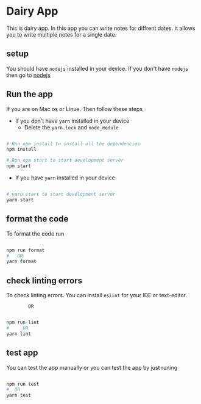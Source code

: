 # Dairy App

This is dairy app. In this app you can write notes for diffrent dates. It allows you to write multiple notes for a single date.

## setup

You should have `nodejs` installed in your device. If you don't have `nodejs` then go to [nodejs](https://nodejs.org "go to nodejs.org") 

## Run the app

If you are on Mac os or Linux. Then follow these steps
- If you don't have `yarn` installed in your device
    - Delete the `yarn.lock` and `node_module`
```bash

# Run npm install to install all the dependencies
npm install

# Run npm start to start development server
npm start

```

- If you have `yarn` installed in your device
```bash

# yarn start to start development server
yarn start
```

## format the code

To format the code run

```bash

npm run format
#   OR
yarn format
```

## check linting errors

To check linting errors. You can install `eslint` for your IDE or text-editor.

            OR

```bash

npm run lint
#     OR
yarn lint
```

## test app

You can test the app manually or you can test the app by just runing

```bash

npm run test
#  OR
yarn test
```
